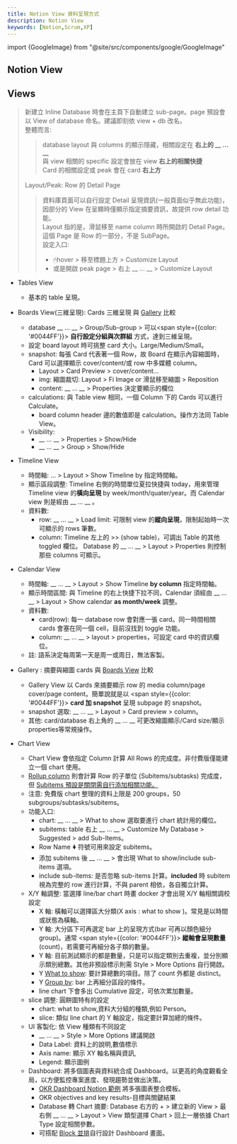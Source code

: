 ```yaml
---
title: Notion View 資料呈現方式
description: Notion View
keywords: [Notion,Scrum,XP]
---
```

import {GoogleImage} from "@site/src/components/google/GoogleImage"

## Notion View


## Views
> 新建立 Inline Database 時會在主頁下自動建立 sub-page。page 預設會以 View of database 命名。建議即刻依 view + db 改名。  
> 整體而言: 
>> database layout 與 columns 的顯示隱藏，相關設定在 <b>右上的 __ … __</b>   
>> 與 view 相關的 specific 設定會放在 view <b>右上的相關快捷</b>   
>> Card 的相關設定或 peak 會在 card <b>右上方</b>   
>
> Layout/Peak: Row 的 Detail Page  
>> 資料庫頁面可以自行設定 Detail 呈現資訊\(一般頁面似乎無此功能)，因部分的 View 在呈顯時僅顯示指定摘要資訊，故提供 row detail 功能。    
>> Layout 指的是，滑鼠移至 name column 時所開啟的 Detail Page。這個 Page 是 Row 的一部分，不是 SubPage。  
>> 設定入口:  
>>  * 🖱hover > 移至標題上方 > Customize Layout  
>>  * 或是開啟 peak page > 右上 __ … __ > Customize Layout  

* Tables View
    * 基本的 table 呈現。 
* Boards View\(三維呈現): Cards 三維呈現 與 [Gallery](#Gallery_View) 比較 <span id="Border_View"> </span>
    * database __ … __ > Group/Sub-group > 可以<span style={{color: '#0044FF'}}> **自行設定分組與次群組** </span>方式，達到三維呈現。
    * 設定 board layout 時可挑整 card 大小。Large/Medium/Small。
    * snapshot: 每張 Card 代表著一個 Row，故 Board 在顯示內容縮圖時，Card 可以選擇顯示 cover/content/或 row 中多媒體 column。
        * Layout > Card Preview > cover/content...   
        * img: 縮圖裁切: Layout > Fi Image or 滑鼠移至縮圖 > Reposition
        * content: __ … __ > Properties 決定要顯示的欄位
    * calculations: 與 Table view 相同，一個 Column 下的 Cards 可以進行 Calculate。 
        * board column header 邊的數值即是 calculation。操作方法同 Table View。
    * Visibility: 
        * __ … __ > Properties > Show/Hide
        * __ … __ > Group > Show/Hide
        
* Timeline View 
    * 時間軸: ... > Layout > Show Timeline by 指定時間軸。           
    * 顯示區段調整: Timeline 右側的時間單位夏拉快捷與 today，用來管理 Timeline view 的<b>橫向呈現</b> by week/month/quater/year。而 Calendar view 則是經由 __ … __ 。
    * 資料數: 
        * row:  __ … __ > Load limit: 可限制 view 的<b>縱向呈現</b>，限制起始時一次可顯示的 rows 筆數。
        * column: Timeline 左上的 >> \(show table)，可調出 Table 的其他 toggled 欄位。 Database 的 __ … __ > Layout > Properties 則控制那些 columns 可顯示。
   
* Calendar View
    * 時間軸: __ … __ > Layout > Show Timeline <b>by column</b> 指定時間軸。           
    * 顯示時間區間: 與 Timeline 的右上快捷下拉不同，Calendar 須經由 __ … __ > Layout > Show calendar <b>as month/week</b> 調整。    
    * 資料數: 
         * card(row): 每一 database row 會對應一張 card。同一時間相關 cards 會塞在同一個 cell，目前沒找到 toggle 功能。
         * column:  __ … __ > layout > properties，可設定 card 中的資訊欄位。 
    * 註: 語系決定每周第一天是周一或周日，無法客製。
    
* Gallery : 摘要與縮圖 cards 與 [Boards View](#Border_View) 比較 <span id="Gallery_View"> </span>
    * Gallery View 以 Cards 來摘要顯示 row 的 media column/page cover/page content。簡單說就是以 <span style={{color: '#0044FF'}}> **card 加 snapshot** </span> 呈現 subpage 的 snapshot。    
    * snapshot 選取: __ … __ > Layout > Card preview > column。    
    * 其他: card/database 右上角的 __ … __ 可更改縮圖顯示/Card size/顯示properties等常規操作。

* Chart View <span id="notion_Chart_View"> </span>
    * Chart View 會依指定 Column 計算 All Rows 的完成度。非付費版僅能建立一個 chart 使用。  
    * [Rollup column](#notion_rollup) 則會計算 Row 的子單位 \(Subitems/subtasks) 完成度，但 [Subitems 預設是關閉需自行添加相關功能。](#notion_subitems)
    * 注意: 免費版 chart 整理的資料上限是 200 groups，50 subgroups/subtasks/subitems。
    * 功能入口: 
        * chart: __ … __ > What to show 選取要進行 chart 統計用的欄位。   
        * subitems: table 右上 __ … __ > Customize My Database > Suggested > add  Sub-Items。  
        * Row Name 🠟 符號可用來設定 subitems。  
        * 添加 subitems 後 __ … __ > 會出現 What to show/include sub-items 選項。  
        * include sub-items: 是否忽略 sub-items 計算。<b>included</b> 時 subitem 視為完整的 row 進行計算，不與 parent 相依，各自獨立計算。  
    * X/Y 軸調整: 當選擇 line/bar chart 時畫 docker 才會出現 X/Y 軸相關調校設定
        * X 軸: 橫軸可以選擇區大分類\(X axis : what to show )。常見是以時間或狀態為橫軸。
        * Y 軸: 大分區下可再選定 bar 上的呈現方式\(bar 可再以顏色細分group)。通常 <span style={{color: '#0044FF'}}> **縱軸會呈現數量** </span> \(count)，若需要可再細分各子類的數量。
        * Y 軸: 目前測試顯示的都是數量，只是可以指定類別去重複，並分別顯示類別總數。其他非預設標示則需 Style > More Options 自行開啟。  
        * Y <u>What to show</u>: 要計算總數的項目。除了 count 外都是 distinct。
        * Y <u>Group by</u>: bar 上再細分區段的條件。
        * line chart 下會多出 Cumulative 設定，可依次累加數量。
    * slice 調整: 圓餅圖特有的設定
        * chart: what to show,資料大分組的種類,例如 Person。
        * slice: 類似 line chart 的 Y 軸設定，指定要計算加總的條件。
    * UI 客製化: 依 View 種類有不同設定
        * __ … __ > Style > More Options 建議開啟
        * Data Label: 資料上的說明,數值標示
        * Axis name: 顯示 XY 軸名稱與資訊,
        * Legend: 顯示圖例  
    * Dashboard: 將多個圖表與資料統合成 Dashboard。以更高的角度觀看全局，以方便監控專案進度、發現趨勢並做出決策。
        * [OKR Dashboard Notion 範例](https://www.notion.com/templates/category/free-okr-tracker-templates) 將多張圖表整合模板。
        * OKR objectives and key results-目標與關鍵結果    
        * Database 轉 Chart 摘要: Database 右方的 + > 建立新的 View > 最右側 __ … __ > Layout > View 類型選擇 Chart > 回上一層依據 Chart Type 設定相關參數。
        * 可搭配 [Block 並排](#notion_Notion_Column_Side_By_Side)自行設計 Dashboard 畫面。